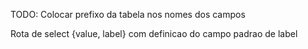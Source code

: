 TODO:
Colocar prefixo da tabela nos nomes dos campos

Rota de select {value, label} com definicao do campo padrao de label

